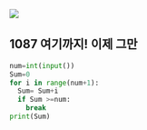 ![](C:\Users\sky\AppData\Roaming\Typora\typora-user-images\image-20200426174611757.png)

## 1087  여기까지! 이제 그만

```python
num=int(input())
Sum=0
for i in range(num+1):
  Sum= Sum+i
  if Sum >=num:
    break
print(Sum)
```

